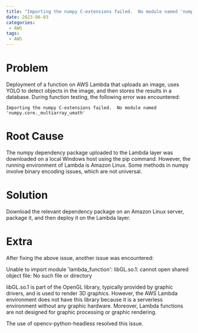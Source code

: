 ```yaml
---
title: "Importing the numpy C-extensions failed.  No module named 'numpy.core._multiarray_umath"
date: 2023-06-03
categories:
 - AWS
tags: 
 - AWS
---
```

# Problem

Deployment of a function on AWS Lambda that uploads an image, uses YOLO to detect objects in the image, and then stores the results in a database. During function testing, the following error was encountered:

`Importing the numpy C-extensions failed.  No module named 'numpy.core._multiarray_umath'`

# Root Cause

The numpy dependency package uploaded to the Lambda layer was downloaded on a local Windows host using the pip command. However, the running environment of Lambda is Amazon Linux. Some methods in numpy involve binary encoding issues, which are not universal.

# Solution

Download the relevant dependency package on an Amazon Linux server, package it, and then deploy it on the Lambda layer.

# Extra

After fixing the above issue, another issue was encountered:

Unable to import module 'lambda_function': libGL.so.1: cannot open shared object file: No such file or directory

libGL.so.1 is part of the OpenGL library, typically provided by graphic drivers, and is used to render 3D graphics. However, the AWS Lambda environment does not have this library because it is a serverless environment without any graphic hardware. Moreover, Lambda functions are not designed for graphic processing or graphic rendering.

The use of opencv-python-headless resolved this issue.